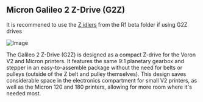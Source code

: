 ## Micron Galileo 2 Z-Drive (G2Z)

It is recommened to use the [Z idlers](../R1_Beta/STLs/Z_Idlers/) from the R1 beta folder if using G2Z drives 



![Image](../G2Z/Images/G2Z_Micron.png)

The Galileo 2 Z-Drive (G2Z) is designed as a compact Z-drive for the Voron V2 and Micron printers.  It features the same 9:1 planetary gearbox and stepper in an easy-to-assemble package without the need for belts or pulleys (outside of the Z belt and pulley themselves).  This design saves considerable space in the electronics compartment for small V2 printers, as well as the Micron 120 and 180 printers, allowing for more room where it's needed most. 
